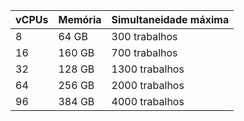| vCPUs | Memória | Simultaneidade máxima |
|:----- |:------- |:--------------------- |
| 8     | 64 GB   | 300 trabalhos         |
| 16    | 160 GB  | 700 trabalhos         |
| 32    | 128 GB  | 1300 trabalhos        |
| 64    | 256 GB  | 2000 trabalhos        |
| 96    | 384 GB  | 4000 trabalhos        |